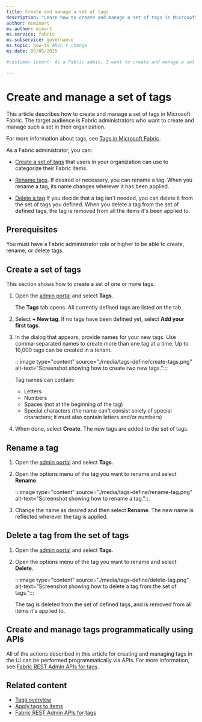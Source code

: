 ```yaml
---
title: Create and manage a set of tags
description: "Learn how to create and manage a set of tags in Microsoft Fabric."
author: msmimart
ms.author: mimart
ms.service: fabric
ms.subservice: governance
ms.topic: how-to #Don't change
ms.date: 05/05/2025

#customer intent: As a Fabric admin, I want to create and manage a set of tags so that data creators and data consumers can use them to better manage and find data.

---
```


# Create and manage a set of tags

This article describes how to create and manage a set of tags in Microsoft Fabric. The target audience is Fabric administrators who want to create and manage such a set in their organization.

For more information about tags, see [Tags in Microsoft Fabric](./tags-overview.md).

As a Fabric administrator, you can:

* [Create a set of tags](#create-a-set-of-tags) that users in your organization can use to categorize their Fabric items.

* [Rename tags](#rename-a-tag). If desired or necessary, you can rename a tag. When you rename a tag, its name changes wherever it has been applied.

* [Delete a tag](#delete-a-tag-from-the-set-of-tags) If you decide that a tag isn't needed, you can delete it from the set of tags you defined. When you delete a tag from the set of defined tags, the tag is removed from all the items it's been applied to.

## Prerequisites

You must have a Fabric administrator role or higher to be able to create, rename, or delete tags.

## Create a set of tags

This section shows how to create a set of one or more tags.

1. Open the [admin portal](../admin/admin-center.md#how-to-get-to-the-admin-portal) and select **Tags**.

    The **Tags** tab opens. All currently defined tags are listed on the tab.

1. Select **+ New tag**. If no tags have been defined yet, select **Add your first tags**.

1. In the dialog that appears, provide names for your new tags. Use comma-separated names to create more than one tag at a time. Up to 10,000 tags can be created in a tenant.

    :::image type="content" source="./media/tags-define/create-tags.png" alt-text="Screenshot showing how to create two new tags.":::

    Tag names can contain:
    * Letters
    * Numbers
    * Spaces (not at the beginning of the tag)
    * Special characters (the name can't consist solely of special characters; it must also contain letters and/or numbers)

1. When done, select **Create**. The new tags are added to the set of tags.

## Rename a tag

1. Open the [admin portal](../admin/admin-center.md#how-to-get-to-the-admin-portal) and select **Tags**.

1. Open the options menu of the tag you want to rename and select **Rename**.

    :::image type="content" source="./media/tags-define/rename-tag.png" alt-text="Screenshot showing how to rename a tag.":::

1. Change the name as desired and then select **Rename**. The new name is reflected wherever the tag is applied.

## Delete a tag from the set of tags

1. Open the [admin portal](../admin/admin-center.md#how-to-get-to-the-admin-portal) and select **Tags**.

1. Open the options menu of the tag you want to rename and select **Delete**.

    :::image type="content" source="./media/tags-define/delete-tag.png" alt-text="Screenshot showing how to delete a tag from the set of tags.":::

    The tag is deleted from the set of defined tags, and is removed from all items it's applied to.

## Create and manage tags programmatically using APIs

All of the actions described in this article for creating and managing tags in the UI can be performed programmatically via APIs. For more information, see [Fabric REST Admin APIs for tags](/rest/api/fabric/admin/tags).

## Related content

* [Tags overview](tags-overview.md)
* [Apply tags to items](tags-apply.md)
* [Fabric REST Admin APIs for tags](/rest/api/fabric/admin/tags)